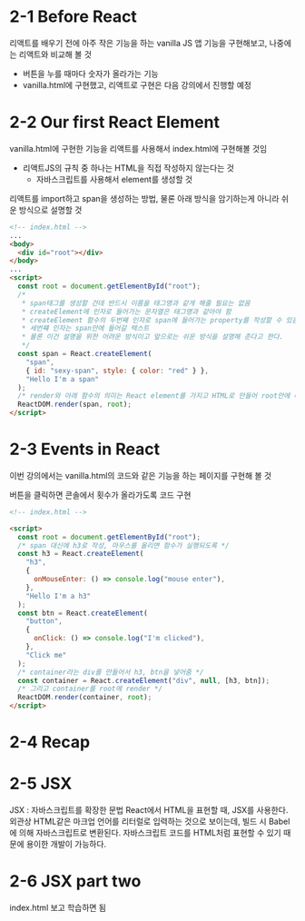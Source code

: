 # 2-1 Before React

리액트를 배우기 전에 아주 작은 기능을 하는 vanilla JS 앱 기능을 구현해보고, 나중에는 리액트와 비교해 볼 것

- 버튼을 누를 때마다 숫자가 올라가는 기능
- vanilla.html에 구현했고, 리액트로 구현은 다음 강의에서 진행할 예정

# 2-2 Our first React Element

vanilla.html에 구현한 기능을 리액트를 사용해서 index.html에 구현해볼 것임

- 리액트JS의 규칙 중 하나는 HTML을 직접 작성하지 않는다는 것
  - 자바스크립트를 사용해서 element를 생성할 것

리액트를 import하고 span을 생성하는 방법, 물론 아래 방식을 암기하는게 아니라 쉬운 방식으로 설명할 것

```html
<!-- index.html -->
...
<body>
  <div id="root"></div>
</body>
...
<script>
  const root = document.getElementById("root");
  /*
   * span태그를 생성할 건데 반드시 이름을 태그명과 같게 해줄 필요는 없음
   * createElement에 인자로 들어가는 문자열은 태그명과 같아야 함
   * createElement 함수의 두번째 인자로 span에 들어가는 property를 작성할 수 있음
   * 세번쨰 인자는 span안에 들어갈 텍스트
   * 물론 이건 설명을 위한 어려운 방식이고 앞으로는 쉬운 방식을 설명해 준다고 한다.
   */
  const span = React.createElement(
    "span",
    { id: "sexy-span", style: { color: "red" } },
    "Hello I'm a span"
  );
  /* render와 아래 함수의 의미는 React element를 가지고 HTML로 만들어 root안에 배치한다는 것 */
  ReactDOM.render(span, root);
</script>
```

# 2-3 Events in React

이번 강의에서는 vanilla.html의 코드와 같은 기능을 하는 페이지를 구현해 볼 것

버튼을 클릭하면 콘솔에서 횟수가 올라가도록 코드 구현

```html
<!-- index.html -->

<script>
  const root = document.getElementById("root");
  /* span 대신에 h3로 작성, 마우스를 올리면 함수가 실행되도록 */
  const h3 = React.createElement(
    "h3",
    {
      onMouseEnter: () => console.log("mouse enter"),
    },
    "Hello I'm a h3"
  );
  const btn = React.createElement(
    "button",
    {
      onClick: () => console.log("I'm clicked"),
    },
    "Click me"
  );
  /* container라는 div를 만들어서 h3, btn을 넣어줌 */
  const container = React.createElement("div", null, [h3, btn]);
  /* 그리고 container를 root에 render */
  ReactDOM.render(container, root);
</script>
```

# 2-4 Recap

# 2-5 JSX

JSX : 자바스크립트를 확장한 문법
React에서 HTML을 표현할 때, JSX를 사용한다. 외관상 HTML같은 마크업 언어를 리터럴로 입력하는 것으로 보이는데, 빌드 시 Babel에 의해 자바스크립트로 변환된다. 자바스크립트 코드를 HTML처럼 표현할 수 있기 때문에 용이한 개발이 가능하다.

# 2-6 JSX part two

index.html 보고 학습하면 됨
